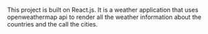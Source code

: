 
This project is built on React.js. It is a weather application that uses openweathermap api to render all the weather information about the countries and the call the cities.